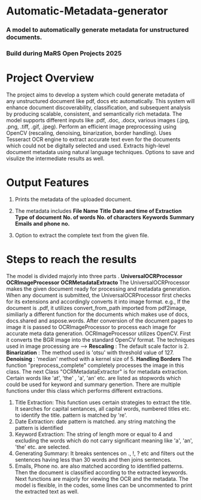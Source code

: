 # Automatic-Metadata-generator
### A model to automatically generate metadata for unstructured documents. 
### Build during MaRS Open Projects 2025

# Project Overview
The project aims to develop a system which could generate metadata of any unstructured document like pdf, docs etc automatically. This system will enhance document discoverability, classification, and subsequent analysis by producing scalable, consistent, and semantically rich metadata.
The model supports different inputs like .pdf, .doc, .docx, various images (.jpg, .png, .tiff, .gif, .jpeg).
Perform an efficient image preprocessing using OpenCV (rescaling, denoising, binarization, border handling).
Uses Tesseract OCR engine to extract accurate text even for the documents which could not be digitally selected and used.
Extracts high-level document metadata using natural language techniques.
Options to save and visulize the intermediate results as well.

# Output Features
1. Prints the metadata of the uploaded document.
2. The metadata includes
   **File Name**
   **Title**
   **Date and time of Extraction**
   **Type of document**
   **No. of words**
   **No. of characters**
   **Keywords**
   **Summary**
   **Emails and phone no.**
   
4. Option to extract the complete text from the given file.

# Steps to reach the results
The model is divided majorly into three parts .
  **UniversalOCRProcessor**
  **OCRImageProcessor**
  **OCRMetadataExtracto**
The UniversalOCRProcessor makes the given document ready for processing and metadata generation. 
When any document is submitted, the UniversalOCRProcessor first checks for its extensions and accordingly converts it into image format. e.g., If the document is .pdf, it utilizes convert_from_path imported from pdf2image, similiarly a different function for the documents which makes use of docs, docs.shared and aspose.words.
After conversion of the document pages to image it is passed to OCRImageProcessor to process each image for accurate meta data generation.
OCRImageProcessor utilizes OpenCV. 
First it converts the BGR image into the standard OpenCV format.
The techniques used in image processing are -->
  **Rescaling**      : The default scale factor is 2.
  **Binarization**   : The method used is 'otsu' with threshold value of 127.
  **Denoising**      : 'median' method with a kernel size of 5.
  **Handling Borders**
The function "preprocess_complete" completely processes the image in this class.
The next Class "OCRMetadataExtractor" is for metadata extraction.
Certain words like 'at', 'the' , 'a', 'an' etc. are listed as stopwords which could be used for keyword and summary genertion.
There are multiple functions under this class which performs different extractions.
1. Title Extraction: This function uses certain strategies to extract the title. It searches for capital sentances, all capital words, numbered titles etc. to identify the title. pattern is matched by 're'.
2. Date Extraction: date pattern is matched. any string matching the pattern is identified
3. Keyword Extraction: The string of length more or equal to 4 and excluding the words which do not carry significant meaning like 'a', 'an', 'the' etc. are selected.
4. Generating Summary: It breaks sentences on ., !, ? etc and filters out the sentences having less than 30 words and then joins sentences.
5. Emails, Phone no. are also matched according to identified patterns.
Then the document is classified according to the extracted keywords.
Next functions are majorly for viewing the OCR and the metadata.
The model is flexible, in the codes, some lines can be uncommented to print the extracted text as well.
